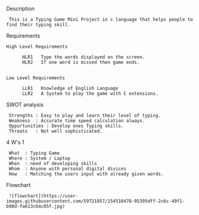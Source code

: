 Description

     This is a Typing Game Mini Project in c language that helps people to find their typing skill.

Requirements

    High Level Requirements

          HLR1   Type the words displayed on the screen.
          HLR2   If one word is missed then game ends.


    Low Level Requirements

          LLR1   Knowledge of English Language
          LLR2   A System to play the game with C extensions.
          
SWOT analysis

     Strengths : Easy to play and learn their level of typing.
     Weakness  : Accurate time speed calculation always.
     Oppurtunities : Develop ones Typing skills.
     Threats   : Not well sophisticated.
     
4 W's 1 

     What  : Typing Game
     Where : System / Laptop
     When  : need of developing skills
     Whom  : Anyone with personal digital divices      
     How   : Matching the users input with already given words.
     
Flowchart

     ![flowchart](https://user-images.githubusercontent.com/59721857/154510478-95395dff-2c6c-49f1-b90d-fa613c64c05f.jpg)
